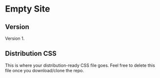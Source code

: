 # Empty Site

## Version

Version 1.

## Distribution CSS

This is where your distribution-ready CSS file goes. Feel free to delete this file once you download/clone the repo.